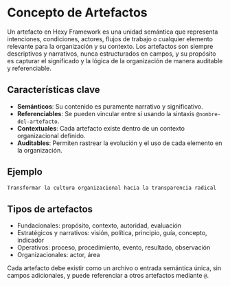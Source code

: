 # Concepto de Artefactos

Un artefacto en Hexy Framework es una unidad semántica que representa intenciones, condiciones, actores, flujos de trabajo o cualquier elemento relevante para la organización y su contexto. Los artefactos son siempre descriptivos y narrativos, nunca estructurados en campos, y su propósito es capturar el significado y la lógica de la organización de manera auditable y referenciable.

## Características clave
- **Semánticos**: Su contenido es puramente narrativo y significativo.
- **Referenciables**: Se pueden vincular entre sí usando la sintaxis `@nombre-del-artefacto`.
- **Contextuales**: Cada artefacto existe dentro de un contexto organizacional definido.
- **Auditables**: Permiten rastrear la evolución y el uso de cada elemento en la organización.

## Ejemplo
```markdown
Transformar la cultura organizacional hacia la transparencia radical
```

## Tipos de artefactos
- Fundacionales: propósito, contexto, autoridad, evaluación
- Estratégicos y narrativos: visión, política, principio, guía, concepto, indicador
- Operativos: proceso, procedimiento, evento, resultado, observación
- Organizacionales: actor, área

Cada artefacto debe existir como un archivo o entrada semántica única, sin campos adicionales, y puede referenciar a otros artefactos mediante `@`. 